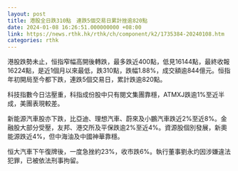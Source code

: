 ```yaml
---
layout: post
title: 港股全日跌310點　連跌5個交易日累計挫逾820點
date: 2024-01-08 16:26:51.000000000 +08:00
link: https://news.rthk.hk/rthk/ch/component/k2/1735384-20240108.htm
categories: rthk
---
```


港股跌勢未止，恒指窄幅高開後轉跌，最多跌近400點，低見16144點，最終收報16224點，是近1個月以來最低，跌310點，跌幅1.88%，成交額逾844億元。恒指年初開局至今都下跌，連跌5個交易日，累計跌逾820點。

科技指數今日沽壓重，科指成份股中只有閱文集團靠穩，ATMXJ跌逾1%至近半成，美團表現較差。

新能源汽車股亦下跌，比亞迪、理想汽車、蔚來及小鵬汽車跌近2%至近8%。金融股大部分受壓，友邦、港交所及平保跌逾2%至近4%。資源股個別發展，新奧能源跌近4%，但中海油及中國神華靠穩。

恒大汽車下午復牌後，一度急挫約23%，收市跌6%。執行董事劉永灼因涉嫌違法犯罪，已被依法刑事拘留。
